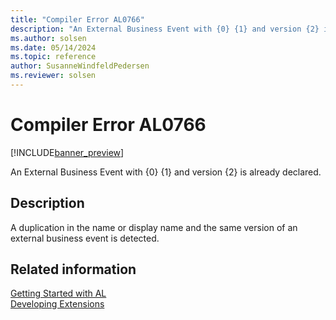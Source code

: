 ```yaml
---
title: "Compiler Error AL0766"
description: "An External Business Event with {0} {1} and version {2} is already declared."
ms.author: solsen
ms.date: 05/14/2024
ms.topic: reference
author: SusanneWindfeldPedersen
ms.reviewer: solsen
---
```

[//]: # (START>DO_NOT_EDIT)
[//]: # (IMPORTANT:Do not edit any of the content between here and the END>DO_NOT_EDIT.)
[//]: # (Any modifications should be made in the .xml files in the ModernDev repo.)
# Compiler Error AL0766

[!INCLUDE[banner_preview](../includes/banner_preview.md)]

An External Business Event with {0} {1} and version {2} is already declared.


## Description
A duplication in the name or display name and the same version of an external business event is detected.  

[//]: # (IMPORTANT: END>DO_NOT_EDIT)
## Related information  
[Getting Started with AL](../devenv-get-started.md)  
[Developing Extensions](../devenv-dev-overview.md)  